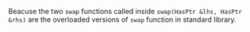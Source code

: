 Beacuse the two `swap` functions called inside `swap(HasPtr &lhs, HasPtr &rhs)` are the overloaded versions of `swap` function in standard library.
